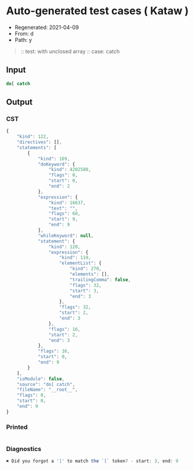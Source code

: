 # Auto-generated test cases ( Kataw )
- Regenerated: 2021-04-09
- From: d
- Path: y
> :: test: with unclosed array
> :: case: catch
## Input

`````js
do[ catch
`````

## Output

### CST

```javascript
{
    "kind": 122,
    "directives": [],
    "statements": [
        {
            "kind": 169,
            "doKeyword": {
                "kind": 4202580,
                "flags": 0,
                "start": 0,
                "end": 2
            },
            "expression": {
                "kind": 16637,
                "text": "",
                "flags": 68,
                "start": 9,
                "end": 9
            },
            "whileKeyword": null,
            "statement": {
                "kind": 120,
                "expression": {
                    "kind": 119,
                    "elementList": {
                        "kind": 270,
                        "elements": [],
                        "trailingComma": false,
                        "flags": 32,
                        "start": 3,
                        "end": 3
                    },
                    "flags": 32,
                    "start": 2,
                    "end": 3
                },
                "flags": 16,
                "start": 2,
                "end": 3
            },
            "flags": 16,
            "start": 0,
            "end": 9
        }
    ],
    "isModule": false,
    "source": "do[ catch",
    "fileName": "__root__",
    "flags": 0,
    "start": 0,
    "end": 9
}
```

### Printed

```javascript

```

### Diagnostics

```javascript
✖ Did you forgot a ']' to match the `[` token? - start: 3, end: 9

```

